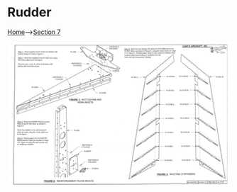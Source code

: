 # Rudder

<a href="../../index.html">Home</a>--><a href="section7.html">Section 7</a>

<img src="RV10-7-7.png">